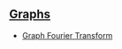 ## [Graphs](https://github.com/ZigaSajovic/Readings/tree/master/Graphs)
* [Graph Fourier Transform](https://github.com/ZigaSajovic/Readings/tree/master/Graphs/Graph_Fourier_Transform.pdf)
